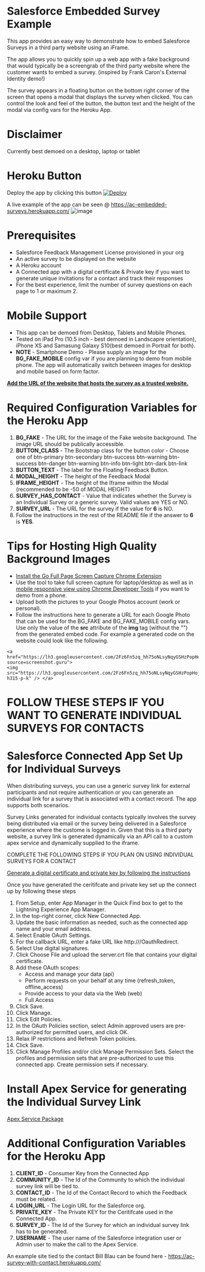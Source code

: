 # Salesforce Embedded Survey Example

This app provides an easy way to demonstrate how to embed Salesforce Surveys in a third party website using an iFrame.

The app allows you to quickly spin up a web app with a fake background that would typically be a screengrab of the third party website where the customer wants to embed a survey. (inspired by Frank Caron's External Identity demo!)

The survey appears in a floating button on the bottom right corner of the screen that opens a modal that displays the survey when clicked. You can control the look and feel of the button, the button text and the height of the modal via config vars for the Heroku App.

# Disclaimer
Currently best demoed on a desktop, laptop or tablet

# Heroku Button
Deploy the app by clicking this button
[![Deploy](https://www.herokucdn.com/deploy/button.svg)](https://heroku.com/deploy)

A live example of the app can be seen @ https://ac-embedded-surveys.herokuapp.com/
![image](https://user-images.githubusercontent.com/7586106/120673946-7b48f380-c448-11eb-8240-22efa380102a.png)

# Prerequisites

- Salesforce Feedback Management License provisioned in your org
- An active survey to be displayed on the website
- A Heroku account
- A Connected app with a digital certificate & Private key if you want to generate unique invitations for a contact and track their responses
- For the best experience, limit the number of survey questions on each page to 1 or maximum 2.

# Mobile Support

- This app can be demoed from Desktop, Tablets and Mobile Phones.
- Tested on iPad Pro (10.5 inch - best demoed in Landscapre orientation), iPhone XS and Samasung Galaxy S10(best demoed in Portrait for both).
- **NOTE** - Smartphone Demo - Please supply an image for the **BG_FAKE_MOBILE** config var if you are planning to demo from mobile phone. The app will automatically switch between images for desktop and mobile based on form factor.

**[Add the URL of the website that hosts the survey as a trusted website.](https://help.salesforce.com/articleView?id=task_chat_trusted_site.htm&type=5)**

# Required Configuration Variables for the Heroku App

1. **BG_FAKE** - The URL for the image of the Fake website background. The image URL should be publically accessible.
2. **BUTTON_CLASS** - The Bootstrap class for the button color - Choose one of btn-primary btn-secondary btn-success btn-warning btn-success btn-danger btn-warning btn-info btn-light btn-dark btn-link
3. **BUTTON_TEXT** - The label for the Floating Feedback Button.
4. **MODAL_HEIGHT** - The height of the Feedback Modal
5. **IFRAME_HEIGHT** - The height of the Iframe within the Modal (recommended to be -50 of MODAL HEIGHT)
6. **SURVEY_HAS_CONTACT** - Value that indicates whether the Survey is an Individual Survey or a generic survey. Valid values are YES or NO.
7. **SURVEY_URL** - The URL for the survey if the value for **6** is NO.
8. Follow the instructions in the rest of the README file if the answer to **6** is **YES**.

# Tips for Hosting High Quality Background Images

- [Install the Go Full Page Screen Capture Chrome Extension](https://chrome.google.com/webstore/detail/gofullpage-full-page-scre/fdpohaocaechififmbbbbbknoalclacl?hl=en)
- Use the tool to take full screen capture for laptop/desktop as well as in [mobile responsive view using Chrome Developer Tools](https://developer.chrome.com/docs/devtools/device-mode/) if you want to demo from a phone.
- Upload both the pictures to your Google Photos account (work or personal).
- Follow the instructions here to generate a URL for each Google Photo that can be used for the BG_FAKE and BG_FAKE_MOBILE config vars. Use only the value of the **src** attribute of the **img** tag (without the "") from the generated embed code. For example a generated code on the website could look like the following. 
```
<a href="https://lh3.googleusercontent.com/2Fz6Fn5zq_hh75oNLsyNqyGSHzPopHojN77Eu6GImw_3bb4JteONR_K8lnCY2nRbZQV9RD7ACVYvTHEEoW6oGt2GNkAVXzsGdHl1XI9JWwr9ojo3N7t5mYgqaux8lESdvi4mJTti4Ok=w2400?source=screenshot.guru"> 
<img src="https://lh3.googleusercontent.com/2Fz6Fn5zq_hh75oNLsyNqyGSHzPopHojN77Eu6GImw_3bb4JteONR_K8lnCY2nRbZQV9RD7ACVYvTHEEoW6oGt2GNkAVXzsGdHl1XI9JWwr9ojo3N7t5mYgqaux8lESdvi4mJTti4Ok=w600-h315-p-k" /> </a>
```
# FOLLOW THESE STEPS IF YOU WANT TO GENERATE INDIVIDUAL SURVEYS FOR CONTACTS

# Salesforce Connected App Set Up for Individual Surveys

When distributing surveys, you can use a generic survey link for external participants and not require authentication or you can generate an individual link for a survey that is associated with a contact record. The app supports both scenarios.

Survey Links generated for individual contacts typically involves the survey being distributed via email or the survey being delivered in a Salesforce experience where the custome is logged in. Given that this is a third party website, a survey link is generated dynamically via an API call to a custom apex service and dynamically supplied to the iframe.

COMPLETE THE FOLLOWING STEPS IF YOU PLAN ON USING INDIVIDUAL SURVEYS FOR A CONTACT

[Generate a digital certificate and private key by following the instructions](https://developer.salesforce.com/docs/atlas.en-us.sfdx_dev.meta/sfdx_dev/sfdx_dev_auth_key_and_cert.htm)

Once you have generated the ceritifcate and private key set up the connect up by following these steps

1. From Setup, enter App Manager in the Quick Find box to get to the Lightning Experience App Manager.
2. In the top-right corner, click New Connected App.
3. Update the basic information as needed, such as the connected app name and your email address.
4. Select Enable OAuth Settings.
5. For the callback URL, enter a fake URL like http://<your heroku app>/OauthRedirect.
6. Select Use digital signatures.
7. Click Choose File and upload the server.crt file that contains your digital certificate.
8. Add these OAuth scopes:
   - Access and manage your data (api)
   - Perform requests on your behalf at any time (refresh_token, offline_access)
   - Provide access to your data via the Web (web)
   - Full Access
9. Click Save.
10. Click Manage.
11. Click Edit Policies.
12. In the OAuth Policies section, select Admin approved users are pre-authorized for permitted users, and click OK.
13. Relax IP restrictions and Refresh Token policies.
14. Click Save.
15. Click Manage Profiles and/or click Manage Permission Sets. Select the profiles and permission sets that are pre-authorized to use this connected app. Create permission sets if necessary.

# Install Apex Service for generating the Individual Survey Link

[Apex Service Package](https://login.salesforce.com/packaging/installPackage.apexp?p0=04t5e0000005htQAAQ)

# Additional Configuration Variables for the Heroku App

1. **CLIENT_ID** - Consumer Key from the Connected App
2. **COMMUNITY_ID** - The Id of the Community to which the individual survey link will be tied to.
3. **CONTACT_ID** - The Id of the Contact Record to which the Feedback must be related.
4. **LOGIN_URL** - The Login URL for the Salesforce org.
5. **PRIVATE_KEY** - The Private KEY for the Ceritifcate used in the Connected App.
6. **SURVEY_ID** - The Id of the Survey for which an individual survey link has to be generated.
7. **USERNAME** - The user name of the Salesforce integration user or Admin user to make the call to the Apex Service.

An example site tied to the contact Bill Blau can be found here - https://ac-survey-with-contact.herokuapp.com/
